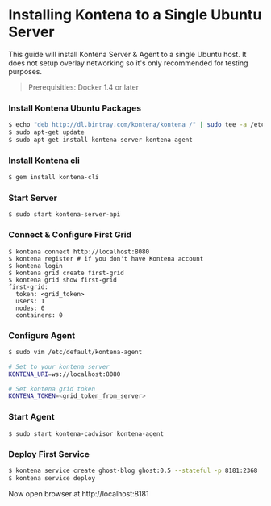 # Installing Kontena to a Single Ubuntu Server

This guide will install Kontena Server & Agent to a single Ubuntu host. It does not setup overlay networking so it's only recommended for testing purposes.

> Prerequisities: Docker 1.4 or later

### Install Kontena Ubuntu Packages

```sh
$ echo "deb http://dl.bintray.com/kontena/kontena /" | sudo tee -a /etc/apt/sources.list
$ sudo apt-get update
$ sudo apt-get install kontena-server kontena-agent
```

### Install Kontena cli

```sh
$ gem install kontena-cli
```

### Start Server

```
$ sudo start kontena-server-api
```

### Connect & Configure First Grid

```
$ kontena connect http://localhost:8080
$ kontena register # if you don't have Kontena account
$ kontena login
$ kontena grid create first-grid
$ kontena grid show first-grid
first-grid:
  token: <grid_token>
  users: 1
  nodes: 0
  containers: 0

```

### Configure Agent

```sh
$ sudo vim /etc/default/kontena-agent

# Set to your kontena server
KONTENA_URI=ws://localhost:8080

# Set kontena grid token
KONTENA_TOKEN=<grid_token_from_server>
```

### Start Agent

```
$ sudo start kontena-cadvisor kontena-agent
```

### Deploy First Service

```sh
$ kontena service create ghost-blog ghost:0.5 --stateful -p 8181:2368
$ kontena service deploy
```

Now open browser at http://localhost:8181
